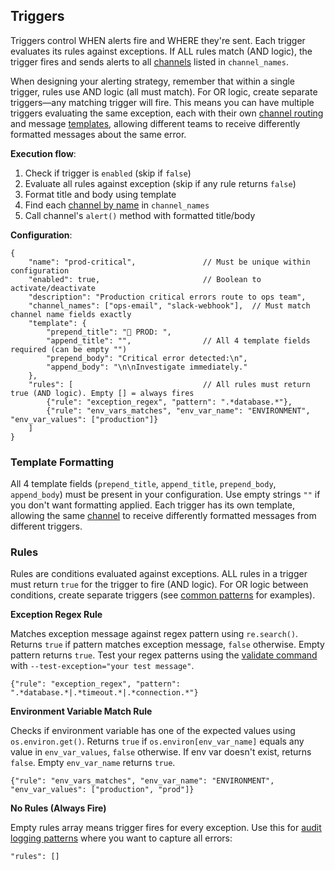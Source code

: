 

## Triggers

Triggers control WHEN alerts fire and WHERE they're sent. Each trigger evaluates its rules against exceptions. If ALL rules match (AND logic), the trigger fires and sends alerts to all [channels](channels.md) listed in `channel_names`.

When designing your alerting strategy, remember that within a single trigger, rules use AND logic (all must match). For OR logic, create separate triggers—any matching trigger will fire. This means you can have multiple triggers evaluating the same exception, each with their own [channel routing](channels.md) and message [templates](#template-formatting), allowing different teams to receive differently formatted messages about the same error.

**Execution flow**:
1. Check if trigger is `enabled` (skip if `false`)
2. Evaluate all rules against exception (skip if any rule returns `false`)
3. Format title and body using template
4. Find each [channel by name](channels.md#overview) in `channel_names`
5. Call channel's `alert()` method with formatted title/body

**Configuration**:

```jsonc
{
    "name": "prod-critical",               // Must be unique within configuration
    "enabled": true,                       // Boolean to activate/deactivate
    "description": "Production critical errors route to ops team",
    "channel_names": ["ops-email", "slack-webhook"],  // Must match channel name fields exactly
    "template": {
        "prepend_title": "🚨 PROD: ",
        "append_title": "",                // All 4 template fields required (can be empty "")
        "prepend_body": "Critical error detected:\n",
        "append_body": "\n\nInvestigate immediately."
    },
    "rules": [                             // All rules must return true (AND logic). Empty [] = always fires
        {"rule": "exception_regex", "pattern": ".*database.*"},
        {"rule": "env_vars_matches", "env_var_name": "ENVIRONMENT", "env_var_values": ["production"]}
    ]
}
```

### Template Formatting

All 4 template fields (`prepend_title`, `append_title`, `prepend_body`, `append_body`) must be present in your configuration. Use empty strings `""` if you don't want formatting applied. Each trigger has its own template, allowing the same [channel](channels.md) to receive differently formatted messages from different triggers.

### Rules

Rules are conditions evaluated against exceptions. ALL rules in a trigger must return `true` for the trigger to fire (AND logic). For OR logic between conditions, create separate triggers (see [common patterns](README.md#common-patterns) for examples).

**Exception Regex Rule**

Matches exception message against regex pattern using `re.search()`. Returns `true` if pattern matches exception message, `false` otherwise. Empty pattern returns `true`. Test your regex patterns using the [validate command](README.md#testing-alert-configuration) with `--test-exception="your test message"`.

```jsonc
{"rule": "exception_regex", "pattern": ".*database.*|.*timeout.*|.*connection.*"}
```

**Environment Variable Match Rule**

Checks if environment variable has one of the expected values using `os.environ.get()`. Returns `true` if `os.environ[env_var_name]` equals any value in `env_var_values`, `false` otherwise. If env var doesn't exist, returns `false`. Empty `env_var_name` returns `true`.

```jsonc
{"rule": "env_vars_matches", "env_var_name": "ENVIRONMENT", "env_var_values": ["production", "prod"]}
```

**No Rules (Always Fire)**

Empty rules array means trigger fires for every exception. Use this for [audit logging patterns](README.md#common-patterns) where you want to capture all errors:

```jsonc
"rules": []
```